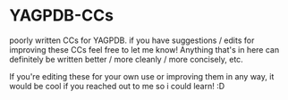 # YAGPDB-CCs
poorly written CCs for YAGPDB. if you have suggestions / edits for improving these CCs feel free to let me know!
Anything that's in here can definitely be written better / more cleanly / more concisely, etc. 

If you're editing these for your own use or improving them in any way, it would be cool if you reached out to me so i could learn! :D
